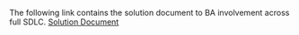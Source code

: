 The following link contains the solution document to BA involvement across full SDLC. [Solution Document](https://docs.google.com/presentation/d/1n9pjUza5JgzzTudxxUxgus2X2eWHrs7h_XM1z7CpY_c/edit?usp=sharing)
